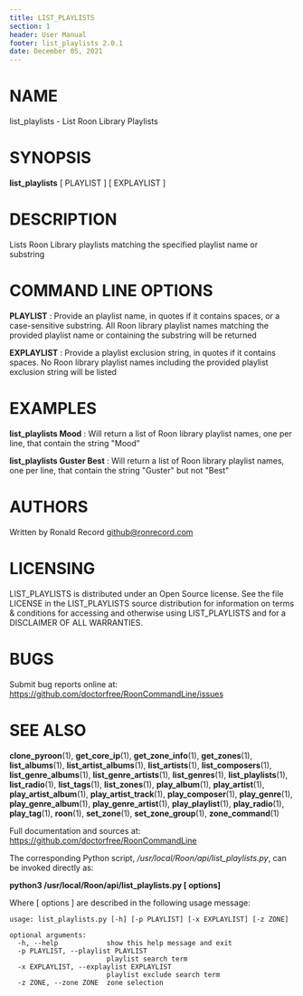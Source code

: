 ```yaml
---
title: LIST_PLAYLISTS
section: 1
header: User Manual
footer: list_playlists 2.0.1
date: December 05, 2021
---
```

# NAME
list_playlists - List Roon Library Playlists

# SYNOPSIS
**list_playlists** [ PLAYLIST ] [ EXPLAYLIST ]

# DESCRIPTION
Lists Roon Library playlists matching the specified playlist name or substring

# COMMAND LINE OPTIONS
**PLAYLIST**
: Provide an playlist name, in quotes if it contains spaces, or a case-sensitive substring. All Roon library playlist names matching the provided playlist name or containing the substring will be returned

**EXPLAYLIST**
: Provide a playlist exclusion string, in quotes if it contains spaces. No Roon library playlist names including the provided playlist exclusion string will be listed

# EXAMPLES
**list_playlists Mood**
: Will return a list of Roon library playlist names, one per line, that contain the string "Mood"

**list_playlists Guster Best**
: Will return a list of Roon library playlist names, one per line, that contain the string "Guster" but not "Best"

# AUTHORS
Written by Ronald Record github@ronrecord.com

# LICENSING
LIST_PLAYLISTS is distributed under an Open Source license.
See the file LICENSE in the LIST_PLAYLISTS source distribution
for information on terms &amp; conditions for accessing and
otherwise using LIST_PLAYLISTS and for a DISCLAIMER OF ALL WARRANTIES.

# BUGS
Submit bug reports online at: https://github.com/doctorfree/RoonCommandLine/issues

# SEE ALSO
**clone_pyroon**(1), **get_core_ip**(1), **get_zone_info**(1), **get_zones**(1), **list_albums**(1), **list_artist_albums**(1), **list_artists**(1), **list_composers**(1), **list_genre_albums**(1), **list_genre_artists**(1), **list_genres**(1), **list_playlists**(1), **list_radio**(1), **list_tags**(1), **list_zones**(1), **play_album**(1), **play_artist**(1), **play_artist_album**(1), **play_artist_track**(1), **play_composer**(1), **play_genre**(1), **play_genre_album**(1), **play_genre_artist**(1), **play_playlist**(1), **play_radio**(1), **play_tag**(1), **roon**(1), **set_zone**(1), **set_zone_group**(1), **zone_command**(1)

Full documentation and sources at: https://github.com/doctorfree/RoonCommandLine

The corresponding Python script, */usr/local/Roon/api/list_playlists.py*,
can be invoked directly as:

**python3 /usr/local/Roon/api/list_playlists.py [ options]**

Where [ options ] are described in the following usage message:

~~~~
usage: list_playlists.py [-h] [-p PLAYLIST] [-x EXPLAYLIST] [-z ZONE]

optional arguments:
  -h, --help            show this help message and exit
  -p PLAYLIST, --playlist PLAYLIST
                        playlist search term
  -x EXPLAYLIST, --explaylist EXPLAYLIST
                        playlist exclude search term
  -z ZONE, --zone ZONE  zone selection
~~~~
